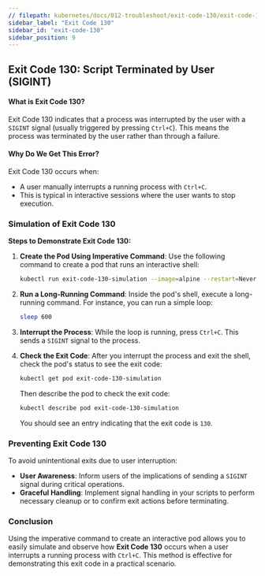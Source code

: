 ```yaml
---
// filepath: kubernetes/docs/012-troubleshoot/exit-code-130/exit-code-130.md
sidebar_label: "Exit Code 130"
sidebar_id: "exit-code-130"
sidebar_position: 9
---
```


## Exit Code 130: Script Terminated by User (SIGINT)

#### What is Exit Code 130?
Exit Code 130 indicates that a process was interrupted by the user with a `SIGINT` signal (usually triggered by pressing `Ctrl+C`). This means the process was terminated by the user rather than through a failure.

#### Why Do We Get This Error?
Exit Code 130 occurs when:
- A user manually interrupts a running process with `Ctrl+C`.
- This is typical in interactive sessions where the user wants to stop execution.

### Simulation of Exit Code 130

**Steps to Demonstrate Exit Code 130:**

1. **Create the Pod Using Imperative Command**:
   Use the following command to create a pod that runs an interactive shell:
   ```bash
   kubectl run exit-code-130-simulation --image=alpine --restart=Never -it -- /bin/sh
   ```

2. **Run a Long-Running Command**:
   Inside the pod's shell, execute a long-running command. For instance, you can run a simple loop:
   ```sh
   sleep 600
   ```

3. **Interrupt the Process**:
   While the loop is running, press `Ctrl+C`. This sends a `SIGINT` signal to the process.

4. **Check the Exit Code**:
   After you interrupt the process and exit the shell, check the pod's status to see the exit code:
   ```bash
   kubectl get pod exit-code-130-simulation
   ```
   Then describe the pod to check the exit code:
   ```bash
   kubectl describe pod exit-code-130-simulation
   ```
   You should see an entry indicating that the exit code is `130`.

### Preventing Exit Code 130

To avoid unintentional exits due to user interruption:
- **User Awareness**: Inform users of the implications of sending a `SIGINT` signal during critical operations.
- **Graceful Handling**: Implement signal handling in your scripts to perform necessary cleanup or to confirm exit actions before terminating.

### Conclusion
Using the imperative command to create an interactive pod allows you to easily simulate and observe how **Exit Code 130** occurs when a user interrupts a running process with `Ctrl+C`. This method is effective for demonstrating this exit code in a practical scenario.